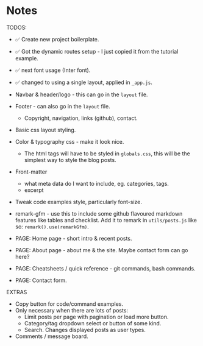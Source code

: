 # Notes

TODOS:

- ✅ Create new project boilerplate.
- ✅ Got the dynamic routes setup - I just copied it from the tutorial example.
- ✅ next font usage (Inter font).
- ✅ changed to using a single layout, applied in `_app.js`.
- Navbar & header/logo - this can go in the `layout` file.
- Footer - can also go in the `layout` file.
  - Copyright, navigation, links (github), contact.
- Basic css layout styling.
- Color & typography css - make it look nice.
  - The html tags will have to be styled in `globals.css`, this will be the simplest way to style the blog posts.
- Front-matter
  - what meta data do I want to include, eg. categories, tags.
  - excerpt
- Tweak code examples style, particularly font-size.
- remark-gfm - use this to include some github flavoured markdown features like tables and checklist. Add it to remark in `utils/posts.js` like so: `remark().use(remarkGfm)`.

- PAGE: Home page - short intro & recent posts.
- PAGE: About page - about me & the site. Maybe contact form can go here?
- PAGE: Cheatsheets / quick reference - git commands, bash commands.
- PAGE: Contact form.

EXTRAS

- Copy button for code/command examples.
- Only necessary when there are lots of posts:
  - Limit posts per page with pagination or load more button.
  - Category/tag dropdown select or button of some kind.
  - Search. Changes displayed posts as user types.
- Comments / message board.
